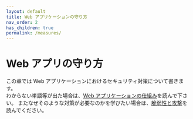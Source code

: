 ```yaml
---
layout: default
title: Web アプリケーションの守り方
nav_order: 2
has_children: true
permalink: /measures/
---
```


# Web アプリの守り方

この章では Web アプリケーションにおけるセキュリティ対策について書きます。  
わからない単語等が出た場合は、[Web アプリケーションの仕組み](../webapp/)を読んで下さい。
またなぜそのような対策が必要なのかを学びたい場合は、[脆弱性と攻撃](../vulnerability/)を読んでください。
